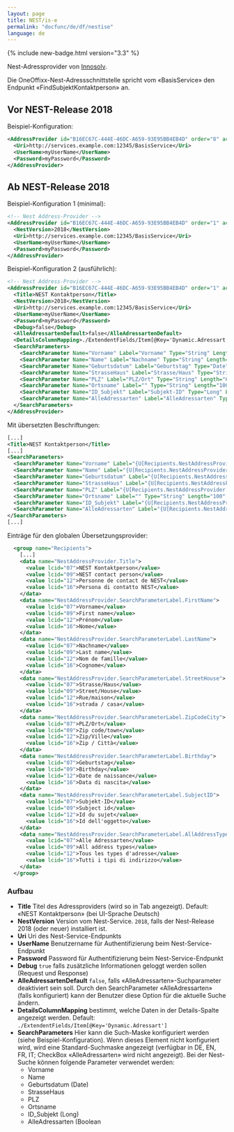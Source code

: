 ```yaml
---
layout: page
title: NEST/is-e
permalink: "docfunc/de/df/nestise"
language: de
---
```


{% include new-badge.html version="3.3" %} 

Nest-Adressprovider von [Innosolv](https://www.nest.ch).

Die OneOffixx-Nest-Adressschnittstelle spricht vom «BasisService» den Endpunkt «FindSubjektKontaktperson» an.

## Vor NEST-Release 2018

Beispiel-Konfiguration:

```xml
<AddressProvider id="B16EC67C-444E-46DC-A659-93E95BB4EB4D" order="8" active="false" hiddenIfNotAvailable="true">
  <Uri>http://services.example.com:12345/BasisService</Uri>
  <UserName>myUserName</UserName>
  <Password>myPassword</Password>
</AddressProvider>
```

## Ab NEST-Release 2018

Beispiel-Konfiguration 1 (minimal):
```xml
<!-- Nest Address-Provider -->
<AddressProvider id="B16EC67C-444E-46DC-A659-93E95BB4EB4D" order="1" active="true" hiddenIfNotAvailable="false">
  <NestVersion>2018</NestVersion>
  <Uri>http://services.example.com:12345/BasisService</Uri>
  <UserName>myUserName</UserName>
  <Password>myPassword</Password>
</AddressProvider>
```

Beispiel-Konfiguration 2 (ausführlich):
```xml
<!-- Nest Address-Provider -->
<AddressProvider id="B16EC67C-444E-46DC-A659-93E95BB4EB4D" order="1" active="true" hiddenIfNotAvailable="false">
  <Title>NEST Kontaktperson</Title>
  <NestVersion>2018</NestVersion>
  <Uri>http://services.example.com:12345/BasisService</Uri>
  <UserName>myUserName</UserName>
  <Password>myPassword</Password>
  <Debug>false</Debug>
  <AlleAdressartenDefault>false</AlleAdressartenDefault>
  <DetailsColumnMapping>./ExtendentFields/Item[@Key='Dynamic.Adressart']</DetailsColumnMapping>
  <SearchParameters>
    <SearchParameter Name="Vorname" Label="Vorname" Type="String" Length="100" Sort="1" />
    <SearchParameter Name="Name" Label="Nachname" Type="String" Length="100" Sort="2" />
    <SearchParameter Name="Geburtsdatum" Label="Geburtstag" Type="Date" Length="100" Sort="3" />
    <SearchParameter Name="StrasseHaus" Label="Strasse/Haus" Type="String" Length="100" Sort="4" />
    <SearchParameter Name="PLZ" Label="PLZ/Ort" Type="String" Length="6" Sort="5" />
    <SearchParameter Name="Ortsname" Label="" Type="String" Length="100" Width="130" Sort="5" />
    <SearchParameter Name="ID_Subjekt" Label="Subjekt-ID" Type="Long" Length="100" Sort="6" />
    <SearchParameter Name="AlleAdressarten" Label="AlleAdressarten" Type="Boolean" Length="100" Sort="7" />
  </SearchParameters>
</AddressProvider>
```

Mit übersetzten Beschriftungen:
```xml
[...]
<Title>NEST Kontaktperson</Title>
[...]
<SearchParameters>
  <SearchParameter Name="Vorname" Label="{U[Recipients.NestAddressProvider.SearchParameterLabel.FirstName]}" Type="String" Length="100" Sort="1" />
  <SearchParameter Name="Name" Label="{U[Recipients.NestAddressProvider.SearchParameterLabel.LastName]}" Type="String" Length="100" Sort="2" />
  <SearchParameter Name="Geburtsdatum" Label="{U[Recipients.NestAddressProvider.SearchParameterLabel.Birthday]}" Type="Date" Length="100" Sort="3" />
  <SearchParameter Name="StrasseHaus" Label="{U[Recipients.NestAddressProvider.SearchParameterLabel.StreetHouse]}" Type="String" Length="100" Sort="4" />
  <SearchParameter Name="PLZ" Label="{U[Recipients.NestAddressProvider.SearchParameterLabel.ZipCodeCity]}" Type="String" Length="6" Sort="5" />
  <SearchParameter Name="Ortsname" Label="" Type="String" Length="100" Width="130" Sort="5" />
  <SearchParameter Name="ID_Subjekt" Label="{U[Recipients.NestAddressProvider.SearchParameterLabel.SubjectID]}" Type="Long" Length="100" Sort="6" />
  <SearchParameter Name="AlleAdressarten" Label="{U[Recipients.NestAddressProvider.SearchParameterLabel.AllAddressTypes]}" Type="Boolean" Length="100" Sort="7" />
</SearchParameters>
[...]
```

Einträge für den globalen Übersetzungsprovider:
```xml
  <group name="Recipients">
    [...]
    <data name="NestAddressProvider.Title">
      <value lcid="07">NEST Kontaktperson</value>
      <value lcid="09">NEST contact person</value>
      <value lcid="12">Personne de contact de NEST</value>
      <value lcid="16">Persona di contatto NEST</value>
    </data>
    <data name="NestAddressProvider.SearchParameterLabel.FirstName">
      <value lcid="07">Vorname</value>
      <value lcid="09">First name</value>
      <value lcid="12">Prénom</value>
      <value lcid="16">Nome</value>
    </data>
    <data name="NestAddressProvider.SearchParameterLabel.LastName">
      <value lcid="07">Nachname</value>
      <value lcid="09">Last name</value>
      <value lcid="12">Nom de famille</value>
      <value lcid="16">Cognome</value>
    </data>
    <data name="NestAddressProvider.SearchParameterLabel.StreetHouse">
      <value lcid="07">Strasse/Haus</value>
      <value lcid="09">Street/House</value>
      <value lcid="12">Rue/maison</value>
      <value lcid="16">strada / casa</value>
    </data>
    <data name="NestAddressProvider.SearchParameterLabel.ZipCodeCity">
      <value lcid="07">PLZ/Ort</value>
      <value lcid="09">Zip code/town</value>
      <value lcid="12">Zip/Ville</value>
      <value lcid="16">Zip / Città</value>
    </data>
    <data name="NestAddressProvider.SearchParameterLabel.Birthday">
      <value lcid="07">Geburtstag</value>
      <value lcid="09">Birthday</value>
      <value lcid="12">Date de naissance</value>
      <value lcid="16">Data di nascita</value>
    </data>
    <data name="NestAddressProvider.SearchParameterLabel.SubjectID">
      <value lcid="07">Subjekt-ID</value>
      <value lcid="09">Subject id</value>
      <value lcid="12">Id du sujet</value>
      <value lcid="16">Id dell'oggetto</value>
    </data>
    <data name="NestAddressProvider.SearchParameterLabel.AllAddressTypes">
      <value lcid="07">Alle Adressarten</value>
      <value lcid="09">All address types</value>
      <value lcid="12">Tous les types d'adresse</value>
      <value lcid="16">Tutti i tipi di indirizzo</value>
    </data>
  </group>
```


### Aufbau

* **Title** Titel des Adressproviders (wird so in Tab angezeigt). Default: «NEST Kontaktperson» (bei UI-Sprache Deutsch)
* **NestVersion** Version vom Nest-Service. `2018`, falls der Nest-Release 2018 (oder neuer) installiert ist.
* **Uri** Uri des Nest-Service-Endpunkts
* **UserName** Benutzername für Authentifizierung beim Nest-Service-Endpunkt
* **Password** Password für Authentifizierung beim Nest-Service-Endpunkt
* **Debug** `true` falls zusätzliche Informationen geloggt werden sollen (Request und Response)
* **AlleAdressartenDefault** `false`, falls «AlleAdressarten»-Suchparameter deaktiviert sein soll. Durch den SearchParameter «AlleAdressarten» (falls konfiguriert) kann der Benutzer diese Option für die aktuelle Suche ändern.
* **DetailsColumnMapping** bestimmt, welche Daten in der Details-Spalte angezeigt werden. Default: `./ExtendentFields/Item[@Key='Dynamic.Adressart']`
* **SearchParameters** Hier kann die Such-Maske konfiguriert werden (siehe Beispiel-Konfiguration). Wenn dieses Element nicht konfiguriert wird, wird eine Standard-Suchmaske angezeigt (verfügbar in DE, EN, FR, IT; CheckBox «AlleAdressarten» wird nicht angezeigt). Bei der Nest-Suche können folgende Parameter verwendet werden:
  * Vorname
  * Name
  * Geburtsdatum (Date)
  * StrasseHaus
  * PLZ
  * Ortsname
  * ID_Subjekt (Long)
  * AlleAdressarten (Boolean
